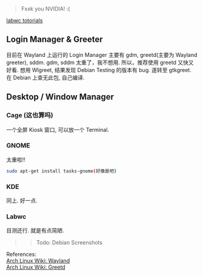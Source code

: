 > Fxxk you NVIDIA! :(

[labwc totorials](https://mephisto.cc/tech/labwc/  )
## Login Manager & Greeter
目前在 Wayland 上运行的 Login Manager 主要有 gdm, greetd(主要为 Wayland greeter), sddm. gdm, sddm 太重了，我不想用. 
所以，推荐使用 greetd 又快又好看. 
想用 Wlgreet, 结果发现 Debian Testing 的版本有 bug. 遂转至 gtkgreet. 在 Debian 上查无此包, 自己编译.
## Desktop / Window Manager
### Cage (这也算吗)
一个全屏 Kiosk 窗口, 可以放一个 Terminal. 
### GNOME
太重啦!! 
```bash
sudo apt-get install tasks-gnome(好像是吧)
```
### KDE
同上. 好一点. 
### Labwc 
目测还行. 就是有点简陋. 
>> Todo: Debian Screenshots

References:   
[Arch Linux Wiki: Wayland](https://wiki.archlinuxcn.org/wiki/Wayland)   
[Arch Linux Wiki: Greetd](https://wiki.archlinux.org/title/Greetd)  

